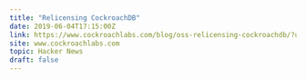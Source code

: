 ```yaml
---
title: "Relicensing CockroachDB"
date: 2019-06-04T17:15:00Z
link: https://www.cockroachlabs.com/blog/oss-relicensing-cockroachdb/?utm_medium=RSS&utm_source=hune
site: www.cockroachlabs.com
topic: Hacker News
draft: false
---
```

